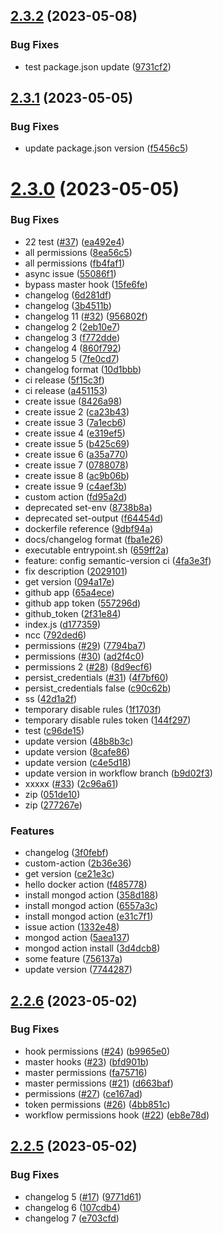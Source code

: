 ## [2.3.2](https://github.com/CristinaRibateCog/github-actions-react/compare/v2.3.1...v2.3.2) (2023-05-08)


### Bug Fixes

* test package.json update ([9731cf2](https://github.com/CristinaRibateCog/github-actions-react/commit/9731cf2be659490c6af5905b8158274375911e22))

## [2.3.1](https://github.com/CristinaRibateCog/github-actions-react/compare/v2.3.0...v2.3.1) (2023-05-05)


### Bug Fixes

* update package.json version ([f5456c5](https://github.com/CristinaRibateCog/github-actions-react/commit/f5456c5026306f9005dce2164b82536becca8969))

# [2.3.0](https://github.com/CristinaRibateCog/github-actions-react/compare/v2.2.6...v2.3.0) (2023-05-05)


### Bug Fixes

* 22 test ([#37](https://github.com/CristinaRibateCog/github-actions-react/issues/37)) ([ea492e4](https://github.com/CristinaRibateCog/github-actions-react/commit/ea492e49dd2825721c369da361e87924764211ce))
* all permissions ([8ea56c5](https://github.com/CristinaRibateCog/github-actions-react/commit/8ea56c5fade00d59bfa3ab6c73cbaab7462c1d18))
* all permissions ([fb4faf1](https://github.com/CristinaRibateCog/github-actions-react/commit/fb4faf160e6372eecea4acf5f340779cde25a547))
* async issue ([55086f1](https://github.com/CristinaRibateCog/github-actions-react/commit/55086f1e794d969486ca480549840e1f640c08b3))
* bypass master hook ([15fe6fe](https://github.com/CristinaRibateCog/github-actions-react/commit/15fe6fe518e096803768362f5dc86bc25a12330c))
* changelog ([6d281df](https://github.com/CristinaRibateCog/github-actions-react/commit/6d281df4de1cd858e9c0becd714ffee9c4158777))
* changelog ([3b4511b](https://github.com/CristinaRibateCog/github-actions-react/commit/3b4511bb2d1ea2efe453ef1c0b503d62464fcdef))
* changelog 11 ([#32](https://github.com/CristinaRibateCog/github-actions-react/issues/32)) ([956802f](https://github.com/CristinaRibateCog/github-actions-react/commit/956802f1bda85be3a42aa347c8786bc90520a70f))
* changelog 2 ([2eb10e7](https://github.com/CristinaRibateCog/github-actions-react/commit/2eb10e7e608171af72034585da999fbdd27c1735))
* changelog 3 ([f772dde](https://github.com/CristinaRibateCog/github-actions-react/commit/f772dde356017a76cdf16bfe8475a2b401d3e9df))
* changelog 4 ([860f792](https://github.com/CristinaRibateCog/github-actions-react/commit/860f79201641ba5f9883d37232a49677ee561369))
* changelog 5 ([7fe0cd7](https://github.com/CristinaRibateCog/github-actions-react/commit/7fe0cd74e3ac079d09c40e18d9aca0d4f657e25c))
* changelog format ([10d1bbb](https://github.com/CristinaRibateCog/github-actions-react/commit/10d1bbb2caae4ff8e90b1666167ce33f2db2e165))
* ci release ([5f15c3f](https://github.com/CristinaRibateCog/github-actions-react/commit/5f15c3fcd4d5e50ed83e368d8b7a08acb5c68ca2))
* ci release ([a451153](https://github.com/CristinaRibateCog/github-actions-react/commit/a451153abf7f60a50108b5b916f428a87595a517))
* create issue ([8426a98](https://github.com/CristinaRibateCog/github-actions-react/commit/8426a9864feef8be9ee49ee658cb162bd6f1e5a8))
* create issue 2 ([ca23b43](https://github.com/CristinaRibateCog/github-actions-react/commit/ca23b434270d867941aa210e78a8d38443d650d5))
* create issue 3 ([7a1ecb6](https://github.com/CristinaRibateCog/github-actions-react/commit/7a1ecb6cfe482ab76a97e9e5ec9364b32578cb05))
* create issue 4 ([e319ef5](https://github.com/CristinaRibateCog/github-actions-react/commit/e319ef5c9b62ec2dceff68c4e7d7e0a371693bf8))
* create issue 5 ([b425c69](https://github.com/CristinaRibateCog/github-actions-react/commit/b425c690965ce25b81805a3cdd2e74e3aff1dcee))
* create issue 6 ([a35a770](https://github.com/CristinaRibateCog/github-actions-react/commit/a35a77023a7d45c2978115f85d97fb2f6b65a9c9))
* create issue 7 ([0788078](https://github.com/CristinaRibateCog/github-actions-react/commit/078807800223b782d143f839a6ed55bdd1617cad))
* create issue 8 ([ac9b06b](https://github.com/CristinaRibateCog/github-actions-react/commit/ac9b06b3ddd421213b4d3b510f58bab1d4df66a4))
* create issue 9 ([c4aef3b](https://github.com/CristinaRibateCog/github-actions-react/commit/c4aef3b60dc8956ad7194cf77859cafef5725a4c))
* custom action ([fd95a2d](https://github.com/CristinaRibateCog/github-actions-react/commit/fd95a2dc108e2c7fd8b83e1000e40317f85c5b05))
* deprecated set-env ([8738b8a](https://github.com/CristinaRibateCog/github-actions-react/commit/8738b8a958dca3ae01209f1adaecc3bba092d73f))
* deprecated set-output ([f64454d](https://github.com/CristinaRibateCog/github-actions-react/commit/f64454d7eda5725ec7be3ddbee14dc70369d439a))
* dockerfile reference ([9dbf94a](https://github.com/CristinaRibateCog/github-actions-react/commit/9dbf94a90deef468137c8de5e7dd0422a066e02c))
* docs/changelog format ([fba1e26](https://github.com/CristinaRibateCog/github-actions-react/commit/fba1e262e4db854bec4317ac8979bd93265e9f6b))
* executable entrypoint.sh ([659ff2a](https://github.com/CristinaRibateCog/github-actions-react/commit/659ff2a6438fed5fe48b75f9c1c5d46c306082a5))
* feature: config semantic-version ci ([4fa3e3f](https://github.com/CristinaRibateCog/github-actions-react/commit/4fa3e3f09a645b2cf5c006b5bf92a6b9b7c6abcc))
* fix description ([2029101](https://github.com/CristinaRibateCog/github-actions-react/commit/202910198ac0aef9a1b4513fc90797f285a486b1))
* get version ([094a17e](https://github.com/CristinaRibateCog/github-actions-react/commit/094a17edcf0153b9ce50e370c172120dfeea4513))
* github app ([65a4ece](https://github.com/CristinaRibateCog/github-actions-react/commit/65a4ecec7df70bb0eca6291cbbd0e6fced73bee3))
* github app token ([557296d](https://github.com/CristinaRibateCog/github-actions-react/commit/557296d8416d60b4344460145a05b6b1626f2158))
* github_token ([2f31e84](https://github.com/CristinaRibateCog/github-actions-react/commit/2f31e8404d848082f0e75f5c0a349ff34c07b74e))
* index.js ([d177359](https://github.com/CristinaRibateCog/github-actions-react/commit/d1773594d3e91b05c50a27b7df9aa27ae45a7e24))
* ncc ([792ded6](https://github.com/CristinaRibateCog/github-actions-react/commit/792ded605d8ab099290e271930950b73f2ab3739))
* permissions ([#29](https://github.com/CristinaRibateCog/github-actions-react/issues/29)) ([7794ba7](https://github.com/CristinaRibateCog/github-actions-react/commit/7794ba7a49cd3528a1b37f90a535c6f2553a457c))
* permissions ([#30](https://github.com/CristinaRibateCog/github-actions-react/issues/30)) ([ad2f4c0](https://github.com/CristinaRibateCog/github-actions-react/commit/ad2f4c007c2105154d9a5abc37384de85562b653))
* permissions 2 ([#28](https://github.com/CristinaRibateCog/github-actions-react/issues/28)) ([8d9ecf6](https://github.com/CristinaRibateCog/github-actions-react/commit/8d9ecf610dbb9e99bf35836784eb767405d5ea9d))
* persist_credentials ([#31](https://github.com/CristinaRibateCog/github-actions-react/issues/31)) ([4f7bf60](https://github.com/CristinaRibateCog/github-actions-react/commit/4f7bf600e00d9399a6efb9c96f7a321f294091c8))
* persist_credentials false ([c90c62b](https://github.com/CristinaRibateCog/github-actions-react/commit/c90c62b7f48fb37a720da87cae191c66d856fad4))
* ss ([42d1a2f](https://github.com/CristinaRibateCog/github-actions-react/commit/42d1a2fa4722ee117bf7e49426e37c1bbf5c9a62))
* temporary disable rules ([1f1703f](https://github.com/CristinaRibateCog/github-actions-react/commit/1f1703f6924ea4eb169985f24997034b96ba22e9))
* temporary disable rules token ([144f297](https://github.com/CristinaRibateCog/github-actions-react/commit/144f2975a35a6a8032c83779b65d6aa7120d5db5))
* test ([c96de15](https://github.com/CristinaRibateCog/github-actions-react/commit/c96de15b7ad054e0a658e076bef1e02acee9354c))
* update  version ([48b8b3c](https://github.com/CristinaRibateCog/github-actions-react/commit/48b8b3c8523d488ca80278c018056eea1b29250b))
* update  version ([8cafe86](https://github.com/CristinaRibateCog/github-actions-react/commit/8cafe86e62784b310a3a9f5d321996efce78b7b2))
* update  version ([c4e5d18](https://github.com/CristinaRibateCog/github-actions-react/commit/c4e5d18ef01c5ac06fa51ce354d778f06252896c))
* update  version in workflow branch ([b9d02f3](https://github.com/CristinaRibateCog/github-actions-react/commit/b9d02f383dbbd319bc66f377194e1bb47d342029))
* xxxxx ([#33](https://github.com/CristinaRibateCog/github-actions-react/issues/33)) ([2c96a61](https://github.com/CristinaRibateCog/github-actions-react/commit/2c96a619108ba22b3e9622e756efb1cf02e9b05e))
* zip ([051de10](https://github.com/CristinaRibateCog/github-actions-react/commit/051de10b394af29d407083f27b8f5e5593f27bf1))
* zip ([277267e](https://github.com/CristinaRibateCog/github-actions-react/commit/277267ee88fc3743b73cfd7019da58e682fe39c3))


### Features

* changelog ([3f0febf](https://github.com/CristinaRibateCog/github-actions-react/commit/3f0febfa1f183654fd04966022b050e6d1cf2d3c))
* custom-action ([2b36e36](https://github.com/CristinaRibateCog/github-actions-react/commit/2b36e3654b3a73eb690fc9077b1a3edb3caeedda))
* get version ([ce21e3c](https://github.com/CristinaRibateCog/github-actions-react/commit/ce21e3c25c3705e41fd1b3a6256a000091b687a8))
* hello docker action ([f485778](https://github.com/CristinaRibateCog/github-actions-react/commit/f4857789d91948f17d8cb50d704321956d589325))
* install mongod action ([358d188](https://github.com/CristinaRibateCog/github-actions-react/commit/358d188e00723e49b509d75654cd49a906f227da))
* install mongod action ([6557a3c](https://github.com/CristinaRibateCog/github-actions-react/commit/6557a3ce1142619b7e7664866b6c47624be97932))
* install mongod action ([e31c7f1](https://github.com/CristinaRibateCog/github-actions-react/commit/e31c7f1cb8534c5252dd83afe668b5a23e214e76))
* issue action ([1332e48](https://github.com/CristinaRibateCog/github-actions-react/commit/1332e48673545e5451d67c50f89f4ee99632fbae))
* mongod action ([5aea137](https://github.com/CristinaRibateCog/github-actions-react/commit/5aea1374767cd8caab96385dd915219348e66204))
* mongod action install ([3d4dcb8](https://github.com/CristinaRibateCog/github-actions-react/commit/3d4dcb803a576fd866760361ca32e28fa0707bd8))
* some feature ([756137a](https://github.com/CristinaRibateCog/github-actions-react/commit/756137a4e6067bacab06a1290078c86e4772a048))
* update  version ([7744287](https://github.com/CristinaRibateCog/github-actions-react/commit/7744287cafc8d507feaa658d34b3508437edc7e4))

## [2.2.6](https://github.com/CristinaRibateCog/github-actions-react/compare/v2.2.5...v2.2.6) (2023-05-02)

### Bug Fixes

- hook permissions ([#24](https://github.com/CristinaRibateCog/github-actions-react/issues/24)) ([b9965e0](https://github.com/CristinaRibateCog/github-actions-react/commit/b9965e0590510d421dcf23bf820b1d9cee84544d))
- master hooks ([#23](https://github.com/CristinaRibateCog/github-actions-react/issues/23)) ([bfd901b](https://github.com/CristinaRibateCog/github-actions-react/commit/bfd901b0db01caedecfc3093092898945ff0f137))
- master permissions ([fa75716](https://github.com/CristinaRibateCog/github-actions-react/commit/fa75716bc9f29523761a88fca987396e158df053))
- master permissions ([#21](https://github.com/CristinaRibateCog/github-actions-react/issues/21)) ([d663baf](https://github.com/CristinaRibateCog/github-actions-react/commit/d663baf7f432497cd27220c966a893663e966d28))
- permissions ([#27](https://github.com/CristinaRibateCog/github-actions-react/issues/27)) ([ce167ad](https://github.com/CristinaRibateCog/github-actions-react/commit/ce167ad691a3455251c0f196bb6258533188d943))
- token permissions ([#26](https://github.com/CristinaRibateCog/github-actions-react/issues/26)) ([4bb851c](https://github.com/CristinaRibateCog/github-actions-react/commit/4bb851ca60557bebe68484f80113d148585625e5))
- workflow permissions hook ([#22](https://github.com/CristinaRibateCog/github-actions-react/issues/22)) ([eb8e78d](https://github.com/CristinaRibateCog/github-actions-react/commit/eb8e78deeb8a027b0be5d38e87e654fe3eb05b48))

## [2.2.5](https://github.com/CristinaRibateCog/github-actions-react/compare/v2.2.4...v2.2.5) (2023-05-02)

### Bug Fixes

- changelog 5 ([#17](https://github.com/CristinaRibateCog/github-actions-react/issues/17)) ([9771d61](https://github.com/CristinaRibateCog/github-actions-react/commit/9771d61fdce2fcbdca6caa9e266d72e8503299d4))
- changelog 6 ([107cdb4](https://github.com/CristinaRibateCog/github-actions-react/commit/107cdb4a3117a6f3f3b70ab1a9adcd9aa1935a38))
- changelog 7 ([e703cfd](https://github.com/CristinaRibateCog/github-actions-react/commit/e703cfd29991957d3af70d7b24a87e2c4b3b70fd))
